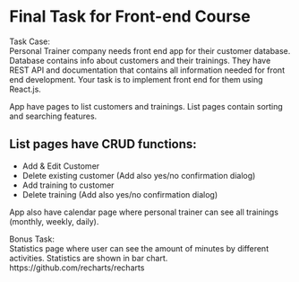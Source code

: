# Final Task for Front-end Course

<p>Task Case:<br>
Personal Trainer company needs front end app for their customer database. Database contains info about customers and their trainings. They have REST API and documentation that contains all information needed for front end development. Your task is to implement front end for them using React.js.</p>
<p>App have pages to list customers and trainings. List pages contain sorting and searching features.</p>

## List pages have CRUD functions:
* Add & Edit Customer
* Delete existing customer (Add also yes/no confirmation dialog)
* Add training to customer
* Delete training (Add also yes/no confirmation dialog)
<p>App also have calendar page where personal trainer can see all trainings (monthly, weekly, daily).</p>
<p>Bonus Task:<br>
Statistics page where user can see the amount of minutes by different activities. Statistics are shown in bar chart. https://github.com/recharts/recharts</p>

